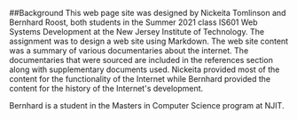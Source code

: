##Background
This web page site was designed by Nickeita Tomlinson and Bernhard Roost, both students in the Summer 2021 class IS601 Web Systems Development at the New Jersey Institute of Technology. The assignment was to design a web site using Markdown. The web site content was a summary of various documentaries about the internet. The documentaries that were sourced are included in the references section along with supplementary documents used. Nickeita provided most of the content for the functionality of the Internet while Bernhard provided the content for the history of the Internet's development.

Bernhard is a student in the Masters in Computer Science program at NJIT.
